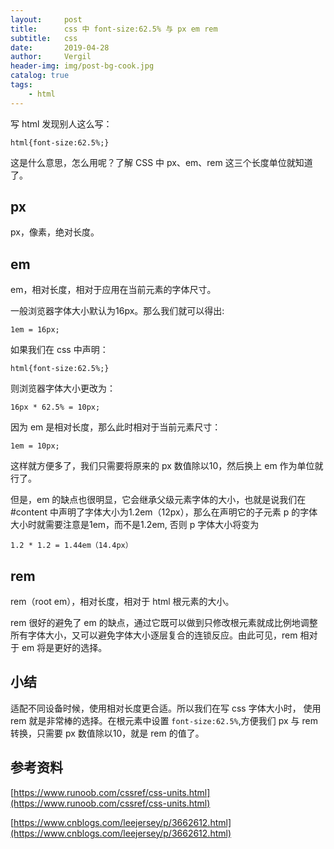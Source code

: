 ```yaml
---
layout:     post
title:      css 中 font-size:62.5% 与 px em rem
subtitle:   css
date:       2019-04-28
author:     Vergil
header-img: img/post-bg-cook.jpg
catalog: true
tags:
    - html
---
```


写 html 发现别人这么写：

```
html{font-size:62.5%;}
```

这是什么意思，怎么用呢？了解 CSS 中 px、em、rem 这三个长度单位就知道了。

## px

px，像素，绝对长度。

## em

em，相对长度，相对于应用在当前元素的字体尺寸。

一般浏览器字体大小默认为16px。那么我们就可以得出:

```
1em = 16px;
```

如果我们在 css 中声明：

```
html{font-size:62.5%;}
```

则浏览器字体大小更改为：

```
16px * 62.5% = 10px;
```

因为 em 是相对长度，那么此时相对于当前元素尺寸：

```
1em = 10px;
```

这样就方便多了，我们只需要将原来的 px 数值除以10，然后换上 em 作为单位就行了。

但是，em 的缺点也很明显，它会继承父级元素字体的大小，也就是说我们在#content 中声明了字体大小为1.2em（12px），那么在声明它的子元素 p 的字体大小时就需要注意是1em，而不是1.2em, 否则 p 字体大小将变为 

```
1.2 * 1.2 = 1.44em（14.4px）
```

## rem

rem（root em），相对长度，相对于 html 根元素的大小。

rem 很好的避免了 em 的缺点，通过它既可以做到只修改根元素就成比例地调整所有字体大小，又可以避免字体大小逐层复合的连锁反应。由此可见，rem 相对于 em 将是更好的选择。

## 小结

适配不同设备时候，使用相对长度更合适。所以我们在写 css 字体大小时， 使用 rem 就是非常棒的选择。在根元素中设置 `font-size:62.5%`,方便我们 px 与 rem 转换，只需要 px 数值除以10，就是 rem 的值了。


## 参考资料

[https://www.runoob.com/cssref/css-units.html](https://www.runoob.com/cssref/css-units.html)

[https://www.cnblogs.com/leejersey/p/3662612.html](https://www.cnblogs.com/leejersey/p/3662612.html)